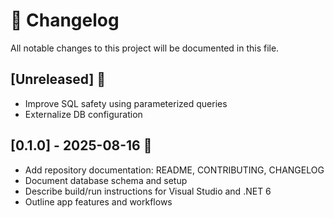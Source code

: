# 📝 Changelog

All notable changes to this project will be documented in this file.

## [Unreleased] 🚧
- Improve SQL safety using parameterized queries
- Externalize DB configuration

## [0.1.0] - 2025-08-16 🚀
- Add repository documentation: README, CONTRIBUTING, CHANGELOG
- Document database schema and setup
- Describe build/run instructions for Visual Studio and .NET 6
- Outline app features and workflows